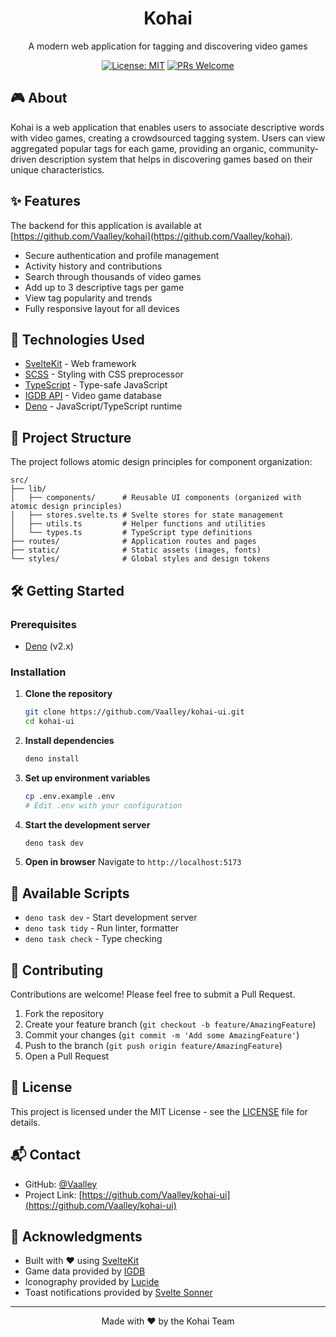 <div align="center">
  <h1>Kohai</h1>
  <p>A modern web application for tagging and discovering video games</p>

[![License: MIT](https://img.shields.io/badge/License-MIT-yellow.svg)](https://opensource.org/licenses/MIT)
[![PRs Welcome](https://img.shields.io/badge/PRs-welcome-brightgreen.svg?style=flat-square)](http://makeapullrequest.com)

</div>

## 🎮 About

Kohai is a web application that enables users to associate descriptive words with video games, creating a crowdsourced
tagging system. Users can view aggregated popular tags for each game, providing an organic, community-driven description
system that helps in discovering games based on their unique characteristics.

## ✨ Features

The backend for this application is available at [https://github.com/Vaalley/kohai](https://github.com/Vaalley/kohai).

- Secure authentication and profile management
- Activity history and contributions
- Search through thousands of video games
- Add up to 3 descriptive tags per game
- View tag popularity and trends
- Fully responsive layout for all devices

## 🚀 Technologies Used

- [SvelteKit](https://svelte.dev/) - Web framework
- [SCSS](https://sass-lang.com/) - Styling with CSS preprocessor
- [TypeScript](https://www.typescriptlang.org/) - Type-safe JavaScript
- [IGDB API](https://api-docs.igdb.com/) - Video game database
- [Deno](https://deno.com/) - JavaScript/TypeScript runtime

## 📁 Project Structure

The project follows atomic design principles for component organization:

```
src/
├── lib/
│   ├── components/      # Reusable UI components (organized with atomic design principles)
│   ├── stores.svelte.ts # Svelte stores for state management
│   ├── utils.ts         # Helper functions and utilities
│   └── types.ts         # TypeScript type definitions
├── routes/              # Application routes and pages
├── static/              # Static assets (images, fonts)
└── styles/              # Global styles and design tokens
```

## 🛠️ Getting Started

### Prerequisites

- [Deno](https://deno.com/) (v2.x)

### Installation

1. **Clone the repository**
   ```bash
   git clone https://github.com/Vaalley/kohai-ui.git
   cd kohai-ui
   ```

2. **Install dependencies**
   ```bash
   deno install
   ```

3. **Set up environment variables**
   ```bash
   cp .env.example .env
   # Edit .env with your configuration
   ```

4. **Start the development server**
   ```bash
   deno task dev
   ```

5. **Open in browser** Navigate to `http://localhost:5173`

## 📜 Available Scripts

- `deno task dev` - Start development server
- `deno task tidy` - Run linter, formatter
- `deno task check` - Type checking

## 🤝 Contributing

Contributions are welcome! Please feel free to submit a Pull Request.

1. Fork the repository
2. Create your feature branch (`git checkout -b feature/AmazingFeature`)
3. Commit your changes (`git commit -m 'Add some AmazingFeature'`)
4. Push to the branch (`git push origin feature/AmazingFeature`)
5. Open a Pull Request

## 📄 License

This project is licensed under the MIT License - see the [LICENSE](LICENSE) file for details.

## 📬 Contact

- GitHub: [@Vaalley](https://github.com/Vaalley)
- Project Link: [https://github.com/Vaalley/kohai-ui](https://github.com/Vaalley/kohai-ui)

## 🌟 Acknowledgments

- Built with ❤️ using [SvelteKit](https://svelte.dev/)
- Game data provided by [IGDB](https://api-docs.igdb.com/)
- Iconography provided by [Lucide](https://lucide.dev/)
- Toast notifications provided by [Svelte Sonner](https://github.com/wobsoriano/svelte-sonner)

---

<div align="center">
  Made with &hearts; by the Kohai Team
</div>
